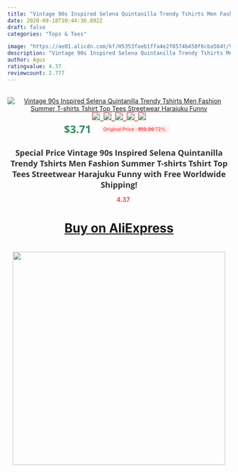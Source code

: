 ```yaml
---
title: "Vintage 90s Inspired Selena Quintanilla Trendy Tshirts Men Fashion Summer T-shirts Tshirt Top Tees Streetwear Harajuku Funny"
date: 2020-09-18T10:44:36.892Z
draft: false
categories: "Tops & Tees"

image: "https://ae01.alicdn.com/kf/H5353faeb1ffa4e2f8574b450f6cba564t/Vintage-90s-Inspired-Selena-Quintanilla-Trendy-Tshirts-Men-Fashion-Summer-T-shirts-Tshirt-Top-Tees-Streetwear.jpg"
description: "Vintage 90s Inspired Selena Quintanilla Trendy Tshirts Men Fashion Summer T-shirts Tshirt Top Tees Streetwear Harajuku Funny"
author: Agus
ratingvalue: 4.37
reviewcount: 2.777
---
```

<br>
<div style="text-align: center;">
<a href="https://s.click.aliexpress.com/e/_98BqHn" target="_blank" rel="nofollow noopener noreferrer"><img alt="Vintage 90s Inspired Selena Quintanilla Trendy Tshirts Men Fashion Summer T-shirts Tshirt Top Tees Streetwear Harajuku Funny" class="magnifier-image" src="https://ae01.alicdn.com/kf/H5353faeb1ffa4e2f8574b450f6cba564t/Vintage-90s-Inspired-Selena-Quintanilla-Trendy-Tshirts-Men-Fashion-Summer-T-shirts-Tshirt-Top-Tees-Streetwear.jpg_640x640.jpg">
<br>
<img style="border:1px solid salmon" src="https://ae01.alicdn.com/kf/H5353faeb1ffa4e2f8574b450f6cba564t/Vintage-90s-Inspired-Selena-Quintanilla-Trendy-Tshirts-Men-Fashion-Summer-T-shirts-Tshirt-Top-Tees-Streetwear.jpg_120x120.jpg">&nbsp;&nbsp;<img style="border:1px solid salmon" src="https://ae01.alicdn.com/kf/H019c7b99b8b543a5b0c9f80b5c27393eX/Vintage-90s-Inspired-Selena-Quintanilla-Trendy-Tshirts-Men-Fashion-Summer-T-shirts-Tshirt-Top-Tees-Streetwear.jpg_120x120.jpg">&nbsp;&nbsp;<img style="border:1px solid salmon" src="https://ae01.alicdn.com/kf/H2f827d5f5f3e4a56809a9181c7682fb4R/Vintage-90s-Inspired-Selena-Quintanilla-Trendy-Tshirts-Men-Fashion-Summer-T-shirts-Tshirt-Top-Tees-Streetwear.jpg_120x120.jpg">&nbsp;&nbsp;<img style="border:1px solid salmon" src="https://ae01.alicdn.com/kf/H0f00eca0506f460da917e04e0fbdd6c9w/Vintage-90s-Inspired-Selena-Quintanilla-Trendy-Tshirts-Men-Fashion-Summer-T-shirts-Tshirt-Top-Tees-Streetwear.jpg_120x120.jpg">&nbsp;&nbsp;<img style="border:1px solid salmon" src="https://ae01.alicdn.com/kf/Hfe3f3f8a45a6452e96c6e02791b967e1W/Vintage-90s-Inspired-Selena-Quintanilla-Trendy-Tshirts-Men-Fashion-Summer-T-shirts-Tshirt-Top-Tees-Streetwear.jpg_120x120.jpg"></a></div><br0>
<div style="text-align: center;"><span style="background-color: white; border: 0px; box-sizing: border-box; color: seagreen; display: inline-block; font-family: &quot;open sans&quot; , &quot;arial&quot; , &quot;helvetica&quot; , sans-serif , &quot;heiti&quot;; font-size: 24px; font-stretch: inherit; font-weight: 700; line-height: inherit; margin: 0px 10px 0px 0px; padding: 0px; vertical-align: middle;">$3.71 </span>
<span style="background: rgb(255 , 241 , 241); border-radius: 3px; border: 0px; box-sizing: border-box; color: #ff4747; display: inline-block; font-family: inherit; font-size: 12px; font-stretch: inherit; font-style: inherit; font-variant: inherit; font-weight: 600; line-height: inherit; margin: 0px; padding: 2px 5px; transform: scale(0.9); vertical-align: middle;">Original Price : <b style="text-decoration: line-through;">$13.26 </b> 72%&nbsp;&nbsp;</span></div>
<h1 style="color: #333333; display: inline-block; font-family: &quot;open sans&quot; , &quot;arial&quot; , &quot;helvetica&quot; , sans-serif , &quot;heiti&quot;; font-size: 18px; font-stretch: inherit; font-weight: 700; text-align: center;">Special Price Vintage 90s Inspired Selena Quintanilla Trendy Tshirts Men Fashion Summer T-shirts Tshirt Top Tees Streetwear Harajuku Funny with Free Worldwide Shipping!</h1>
<div style="color: #ff4747; text-align: center;">
<img src="https://4.bp.blogspot.com/-M0ZcTcb-5uY/XleCXlxnR4I/AAAAAAAAAEc/OrjgMkXV1oMQFaCRZj5HQwOCBcu3w1FegCPcBGAYYCw/s1600/star.png" style="height: 15px;">&nbsp;<b>4.37</b></div>
<div class="button_cont" align="center"><a class="buynow_a" href="https://s.click.aliexpress.com/e/_98BqHn" target="_blank" rel="nofollow noopener noreferrer"><H1>Buy on AliExpress</H1></a></div><br>
<div class="separator" style="clear: both; text-align: center;">
<img src="https://lh3.googleusercontent.com/-pTy5HemUv9M/XlePHvY0dAI/AAAAAAAAAE4/0nX5iRUoIWY8eMW9Dpxeirr157OZliDIgCLcBGAsYHQ/s1600/badge.gif" width="480">
</div>
